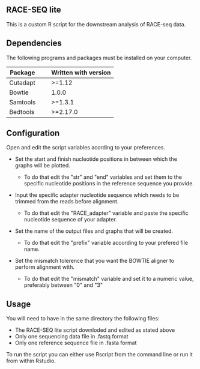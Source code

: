## RACE-SEQ lite

This is a custom R script for the downstream analysis of RACE-seq data.

## Dependencies

The following programs and packages must be installed on your computer.

Package       | Written with version
------------- | --------------------
Cutadapt      | >=1.12
Bowtie        | 1.0.0
Samtools      | >=1.3.1
Bedtools      | >=2.17.0

## Configuration 
Open and edit the script variables acording to your preferences.

- Set the start and finish nucleotide positions in between which the graphs will be plotted. 
	- To do that edit the "str" and "end" variables and set them to the specific nucleotide positions in the reference sequence you provide.

- Input the specific adapter nucleotide sequence which needs to be trimmed from the reads before alignment.
	- To do that edit the "RACE_adapter" variable and paste the specific nucleotide sequence of your adapter.

- Set the name of the output files and graphs that will be created.
	- To do that edit the "prefix" variable according to your prefered file name.

- Set the mismatch tolerence that you want the BOWTIE aligner to perform alignment with.
	- To do that edit the "mismatch" variable and set it to a numeric value, preferably between "0" and "3"

## Usage 
You will need to have in the same directory the following files:
- The RACE-SEQ lite script downloded and edited as stated above
- Only one sequencing data file in .fastq format
- Only one reference sequence file in .fasta format
  
To run the script you can either use Rscript from the command line or run it from within Rstudio.
